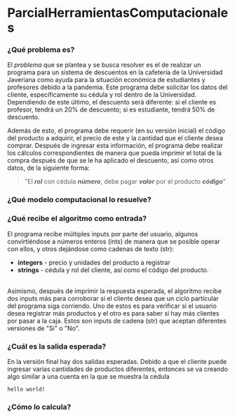# ParcialHerramientasComputacionales
### ¿Qué problema es?
El *problema* que se plantea y se busca resolver es el de realizar un programa para un sistema de descuentos en la cafetería de la Universidad Javeriana como ayuda para la situación económica de estudiantes y profesores debido a la pandemia. Este programa debe solicitar los datos del cliente, específicamente su cédula y rol dentro de la Universidad. Dependiendo de este último, el descuento será diferente: si el cliente es profesor, tendrá un 20% de descuento; si es estudiante, tendrá 50% de descuento. 

Además de esto, el programa debe requerir (en su versión inicial) el código del producto a adquirir, el precio de este y la cantidad que el cliente desea comprar. Después de ingresar esta información, el programa debe realizar los cálculos correspondientes de manera que pueda imprimir el total de la compra después de que se le ha aplicado el descuento, así como otros datos, de la siguiente forma:

> ”El **_rol_** con cédula **_número_**, debe pagar **_valor_** por el producto **_código_**”

### ¿Qué modelo computacional lo resuelve?

### ¿Qué recibe el algoritmo como entrada?
El programa recibe múltiples inputs por parte del usuario, algunos convirtiéndose a números enteros (ints) de manera que se posible operar con ellos, y otros dejándose como cadenas de texto (str):
* **integers** - precio y unidades del producto a registrar
* **strings** - cédula y rol del cliente, así como el código del producto. 
<br>
Asimismo, después de imprimir la respuesta esperada, el algoritmo recibe dos inputs más para corroborar si el cliente desea que un ciclo particular del programa siga corriendo. Uno de estos es para verificar si el usuario desea registrar más productos y el otro es para saber si hay más clientes por pasar a la caja. Estos son inputs de cadena (str) que aceptan diferentes versiones de "Si" o "No".

### ¿Cuál es la salida esperada? 
En la versión final hay dos salidas esperadas. Debido a que el cliente puede ingresar varias cantidades de productos diferentes, entonces se va creando algo similar a una cuenta en la que se muestra la cédula

```
hello world!
```

### ¿Cómo lo calcula?
